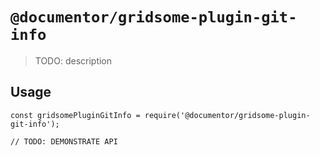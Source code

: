 # `@documentor/gridsome-plugin-git-info`

> TODO: description

## Usage

```
const gridsomePluginGitInfo = require('@documentor/gridsome-plugin-git-info');

// TODO: DEMONSTRATE API
```
